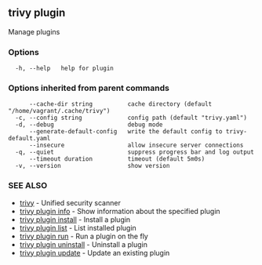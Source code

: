 ## trivy plugin

Manage plugins

### Options

```
  -h, --help   help for plugin
```

### Options inherited from parent commands

```
      --cache-dir string          cache directory (default "/home/vagrant/.cache/trivy")
  -c, --config string             config path (default "trivy.yaml")
  -d, --debug                     debug mode
      --generate-default-config   write the default config to trivy-default.yaml
      --insecure                  allow insecure server connections
  -q, --quiet                     suppress progress bar and log output
      --timeout duration          timeout (default 5m0s)
  -v, --version                   show version
```

### SEE ALSO

* [trivy](trivy.md)	 - Unified security scanner
* [trivy plugin info](trivy_plugin_info.md)	 - Show information about the specified plugin
* [trivy plugin install](trivy_plugin_install.md)	 - Install a plugin
* [trivy plugin list](trivy_plugin_list.md)	 - List installed plugin
* [trivy plugin run](trivy_plugin_run.md)	 - Run a plugin on the fly
* [trivy plugin uninstall](trivy_plugin_uninstall.md)	 - Uninstall a plugin
* [trivy plugin update](trivy_plugin_update.md)	 - Update an existing plugin

